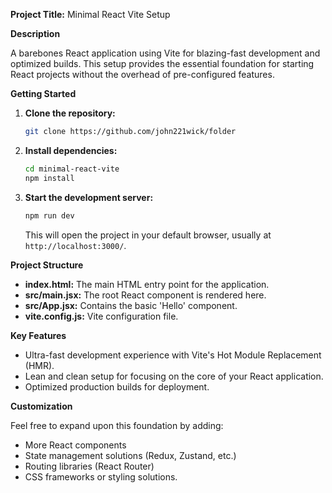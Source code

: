 **Project Title:** Minimal React Vite Setup

**Description**

A barebones React application using Vite for blazing-fast development and optimized builds. This setup provides the essential foundation for starting React projects without the overhead of pre-configured features.

**Getting Started**

1. **Clone the repository:**
   ```bash
   git clone https://github.com/john221wick/folder
   ```

2. **Install dependencies:**
   ```bash
   cd minimal-react-vite
   npm install 
   ```

3. **Start the development server:**
   ```bash
   npm run dev
   ```

   This will open the project in your default browser, usually at `http://localhost:3000/`.

**Project Structure**

* **index.html:**  The main HTML entry point for the application.
* **src/main.jsx:** The root React component is rendered here.
* **src/App.jsx:** Contains the basic 'Hello' component.
* **vite.config.js:** Vite configuration file.

**Key Features**

* Ultra-fast development experience with Vite's Hot Module Replacement (HMR).
* Lean and clean setup for focusing on the core of your React application.
* Optimized production builds for deployment.

**Customization**

Feel free to expand upon this foundation by adding:

* More React components
* State management solutions (Redux, Zustand, etc.)
* Routing libraries (React Router)
* CSS frameworks or styling solutions.




